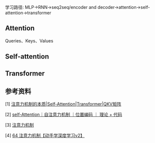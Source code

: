 学习路径: MLP$\to$RNN$\to$seq2seq/encoder and decoder$\to$attention$\to$self-attention$\to$transformer

## Attention

Queries、Keys、Values

## Self-attention

## Transformer

## 参考资料

[1] [注意力机制的本质|Self-Attention|Transformer|QKV矩阵](https://www.bilibili.com/video/BV1dt4y1J7ov/?spm_id_from=333.1245.0.0&vd_source=f4cc25a44af6631d6f4db023b3bb88e4)

[2] [self-Attention｜自注意力机制 ｜位置编码 ｜ 理论 + 代码](https://www.bilibili.com/video/BV1qo4y1F7Ep/?spm_id_from=333.1245.0.0&vd_source=f4cc25a44af6631d6f4db023b3bb88e4)

[3] [注意力机制](https://zh.d2l.ai/chapter_attention-mechanisms/index.html)

[4] [64 注意力机制【动手学深度学习v2】](https://www.bilibili.com/video/BV1264y1i7R1/?spm_id_from=444.41.top_right_bar_window_view_later.content.click&vd_source=f4cc25a44af6631d6f4db023b3bb88e4)

